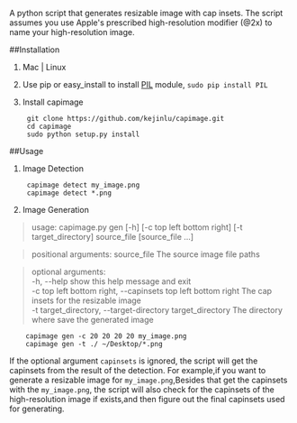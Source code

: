 A python script that generates resizable image with cap insets.
The script assumes you use Apple's prescribed high-resolution modifier (@2x) to name your high-resolution image.

##Installation

1. Mac | Linux 
2. Use pip or easy_install to install [PIL](http://pypi.python.org/pypi/PIL) module,  `sudo pip install PIL`
3. Install capimage
	
		git clone https://github.com/kejinlu/capimage.git
		cd capimage
		sudo python setup.py install

##Usage


1. Image Detection   
   	
		capimage detect my_image.png
		capimage detect *.png
   
2. Image Generation

>usage: capimage.py gen [-h] [-c top left bottom right] [-t target_directory]
                       source_file [source_file ...]

>positional arguments:
  source_file           The source image file paths

>optional arguments:   
  -h, --help            show this help message and exit   
  -c top left bottom right, --capinsets top left bottom right
                        The cap insets for the resizable image   
  -t target_directory, --target-directory target_directory
                        The directory where save the generated image
                        
		capimage gen -c 20 20 20 20 my_image.png
		capimage gen -t ./ ~/Desktop/*.png
	
If the optional argument `capinsets` is ignored, the script will get the capinsets from the result of the detection. For example,if you want to generate a resizable image for `my_image.png`,Besides that get the capinsets with the `my_image.png`, the script will also check for the capinsets of the high-resolution image if exists,and then figure out the final capinsets used for generating. 